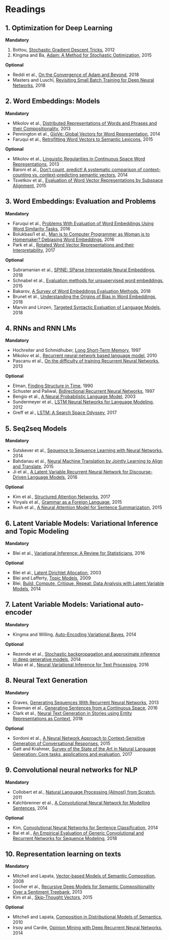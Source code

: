 # Readings

## 1. Optimization for Deep Learning

**Mandatory**

1. Bottou, [Stochastic Gradient Descent Tricks](readings/bottou2012stochastic.pdf), 2012
2. Kingma and Ba, [Adam: A Method for Stochastic Optimization](https://arxiv.org/pdf/1412.6980.pdf), 2015

**Optional**

- Reddi et al., [On the Convergence of Adam and Beyond](https://openreview.net/pdf?id=ryQu7f-RZ), 2018
- Masters and Luschi, [Revisiting Small Batch Training for Deep Neural Networks](https://arxiv.org/abs/1804.07612), 2018

## 2. Word Embeddings: Models

**Mandatory**

- Mikolov et al., [Distributed Representations of Words and Phrases and their Compositionality](https://papers.nips.cc/paper/5021-distributed-representations-of-words-and-phrases-and-their-compositionality.pdf), 2013
- Pennington et al., [GloVe: Global Vectors for Word Representation](https://nlp.stanford.edu/pubs/glove.pdf), 2014
- Faruqui et al., [Retrofitting Word Vectors to Semantic Lexicons](https://www.cs.cmu.edu/~hovy/papers/15HLT-retrofitting-word-vectors.pdf), 2015

**Optional**

- Mikolov et al., [Linguistic Regularities in Continuous Space Word Representations](https://www.aclweb.org/anthology/N13-1090), 2013
- Baroni et al., [Don’t count, predict! A systematic comparison of context-counting vs. context-predicting semantic vectors](http://www.aclweb.org/anthology/P14-1023), 2014
- Tsvetkov et al., [Evaluation of Word Vector Representations by Subspace Alignment](http://www.aclweb.org/anthology/D15-1243), 2015

## 3. Word Embeddings: Evaluation and Problems

**Mandatory**

- Faruqui et al., [Problems With Evaluation of Word Embeddings Using Word Similarity Tasks](http://www.aclweb.org/anthology/W16-2506), 2016
- Bolukbasi1 et al., [Man is to Computer Programmer as Woman is to Homemaker? Debiasing Word Embeddings](https://papers.nips.cc/paper/6228-man-is-to-computer-programmer-as-woman-is-to-homemaker-debiasing-word-embeddings.pdf), 2016
- Park et al., [Rotated Word Vector Representations and their Interpretability](http://aclweb.org/anthology/D17-1041), 2017


**Optional**

- Subramanian et al., [SPINE: SParse Interpretable Neural Embeddings](https://arxiv.org/abs/1711.08792), 2018
- Schnabel et al., [Evaluation methods for unsupervised word embeddings](https://www.cs.cornell.edu/~schnabts/downloads/schnabel2015embeddings.pdf), 2015
- Bakarov, [A Survey of Word Embeddings Evaluation Methods](https://arxiv.org/abs/1801.09536), 2018
- Brunet et al., [Understanding the Origins of Bias in Word Embeddings](https://arxiv.org/abs/1810.03611), 2018
- Marvin and Linzen, [Targeted Syntactic Evaluation of Language Models](https://arxiv.org/pdf/1808.09031.pdf), 2018

## 4. RNNs and RNN LMs

**Mandatory**

- Hochreiter and Schmidhuber, [Long Short-Term Memory](https://www.bioinf.jku.at/publications/older/2604.pdf), 1997
- Mikolov et al., [Recurrent neural network based language model](http://www.fit.vutbr.cz/research/groups/speech/publi/2010/mikolov_interspeech2010_IS100722.pdf), 2010
- Pascanu et al., [On the difficulty of training Recurrent Neural Networks](https://arxiv.org/pdf/1211.5063.pdf), 2013

**Optional**

- Elman, [Finding Structure in Time](https://pdfs.semanticscholar.org/8633/f28b8aeefdcad94a4a55ccb1abdd18490237.pdf), 1990
- Schuster and Paliwal, [Bidirectional Recurrent Neural Networks](https://pdfs.semanticscholar.org/4b80/89bc9b49f84de43acc2eb8900035f7d492b2.pdf?_ga=2.84099545.110351407.1540518927-965287580.1507685405), 1997
- Bengio et al., [A Neural Probabilistic Language Model](http://www.jmlr.org/papers/volume3/bengio03a/bengio03a.pdf), 2003
- Sundermeyer et al., [LSTM Neural Networks for Language Modeling](https://pdfs.semanticscholar.org/f9a1/b3850dfd837793743565a8af95973d395a4e.pdf?_ga=2.174653794.110351407.1540518927-965287580.1507685405), 2012
- Greff et al., [LSTM: A Search Space Odyssey](https://arxiv.org/pdf/1503.04069.pdf), 2017

## 5. Seq2seq Models

**Mandatory**

- Sutskever et al., [Sequence to Sequence Learning with Neural Networks](http://papers.nips.cc/paper/5346-sequence-to-sequence-learning-with-neural-networks.pdf), 2014
- Bahdanau et al., [Neural Machine Translation by Jointly Learning to Align and Translate](https://arxiv.org/abs/1409.0473), 2015
- Ji et al., [A Latent Variable Recurrent Neural Network for Discourse-Driven Language Models](https://arxiv.org/abs/1603.01913), 2016


**Optional**

- Kim et al., [Structured Attention Networks](https://arxiv.org/pdf/1702.00887.pdf), 2017
- Vinyals et al., [Grammar as a Foreign Language](https://papers.nips.cc/paper/5635-grammar-as-a-foreign-language.pdf), 2015
- Rush et al., [A Neural Attention Model for Sentence Summarization](https://www.aclweb.org/anthology/D/D15/D15-1044.pdf), 2015

## 6. Latent Variable Models: Variational Inference and Topic Modeling

**Mandatory**

- Blei et al., [Variational Inference: A Review for Statisticians](https://arxiv.org/pdf/1601.00670.pdf), 2016


**Optional**

- Blei et al., [Latent Dirichlet Allocation](http://www.jmlr.org/papers/volume3/blei03a/blei03a.pdf), 2003
- Blei and Lafferty, [Topic Models](http://www.cs.columbia.edu/~blei/papers/BleiLafferty2009.pdf), 2009
- Blei, [Build, Compute, Critique, Repeat: Data Analysis with Latent Variable Models](http://www.cs.columbia.edu/~blei/papers/Blei2014b.pdf), 2014

## 7. Latent Variable Models: Variational auto-encoder

**Mandatory**

- Kingma and Willing, [Auto-Encoding Variational Bayes](https://arxiv.org/pdf/1312.6114.pdf), 2014

**Optional**

- Rezende et al., [Stochastic backpropagation and approximate inference in deep generative models](https://arxiv.org/pdf/1401.4082.pdf), 2014
- Miao et al., [Neural Variational Inference for Text Processing](https://arxiv.org/pdf/1511.06038.pdf), 2016

## 8. Neural Text Generation

**Mandatory**

- Graves, [Generating Sequences With Recurrent Neural Networks](https://arxiv.org/pdf/1308.0850.pdf), 2013
- Bowman et al., [Generating Sentences from a Continuous Space](https://arxiv.org/abs/1511.06349), 2016
- Clark et al., [Neural Text Generation in Stories using Entity Representations as Context](http://yangfengji.net/publication/papers/clark2018neural.pdf), 2018

**Optional**

- Sordoni et al., [A Neural Network Approach to Context-Sensitive Generation of Conversational Responses](http://yangfengji.net/publication/papers/sordoni-naacl-2015.pdf), 2015
- Gatt and Krahmer, [Survey of the State of the Art in Natural Language Generation: Core tasks, applications and evaluation](https://arxiv.org/pdf/1703.09902.pdf), 2017

## 9. Convolutional neural networks for NLP

**Mandatory**

- Collobert et al., [Natural Language Processing (Almost) from Scratch](http://www.jmlr.org/papers/volume12/collobert11a/collobert11a.pdf), 2011
- Kalchbrenner et al., [A Convolutional Neural Network for Modelling Sentences](https://arxiv.org/pdf/1404.2188.pdf), 2014


**Optional**

- Kim, [Convolutional Neural Networks for Sentence Classification](http://www.aclweb.org/anthology/D14-1181), 2014
- Bai et al., [An Empirical Evaluation of Generic Convolutional and Recurrent Networks for Sequence Modeling](https://arxiv.org/pdf/1803.01271.pdf), 2018

## 10. Representation learning on texts

**Mandatory**

- Mitchell and Lapata, [Vector-based Models of Semantic Composition](http://www.aclweb.org/anthology/P08-1028), 2008
- Socher et al., [Recursive Deep Models for Semantic Compositionality Over a Sentiment Treebank](https://nlp.stanford.edu/~socherr/EMNLP2013_RNTN.pdf), 2013
- Kim et al., [Skip-Thought Vectors](https://arxiv.org/pdf/1506.06726.pdf), 2015

**Optional**

- Mitchell and Lapata, [Composition in Distributional Models of Semantics](https://onlinelibrary.wiley.com/doi/pdf/10.1111/j.1551-6709.2010.01106.x), 2010
- Irsoy and Cardie, [Opinion Mining with Deep Recurrent Neural Networks](https://www.cs.cornell.edu/~oirsoy/files/emnlp14drnt.pdf), 2014